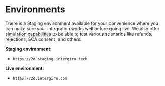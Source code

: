 # Environments

There is a Staging environment available for your convenience where you can make sure your integration works well before going live. We also offer [simulation capabilities](/2d/simulation) to be able to test various scenarios like refunds, rejections, SCA consent, and others.

**Staging environment:**
 - `https://2d.staging.intergiro.tech`

**Live environment:**
 - `https://2d.intergiro.com`
